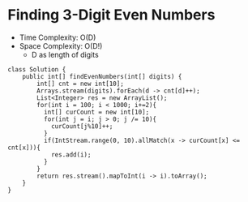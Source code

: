 # Finding 3-Digit Even Numbers

- Time Complexity: O(D)
- Space Complexity: O(D!)
  - D as length of digits

```
class Solution {
    public int[] findEvenNumbers(int[] digits) {
        int[] cnt = new int[10];
        Arrays.stream(digits).forEach(d -> cnt[d]++);
        List<Integer> res = new ArrayList();
        for(int i = 100; i < 1000; i+=2){
          int[] curCount = new int[10];
          for(int j = i; j > 0; j /= 10){
            curCount[j%10]++;
          }
          if(IntStream.range(0, 10).allMatch(x -> curCount[x] <= cnt[x])){
            res.add(i);
          }
        }
        return res.stream().mapToInt(i -> i).toArray();
    }
}
```
